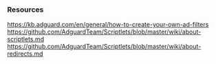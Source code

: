 ### Resources

https://kb.adguard.com/en/general/how-to-create-your-own-ad-filters
https://github.com/AdguardTeam/Scriptlets/blob/master/wiki/about-scriptlets.md
https://github.com/AdguardTeam/Scriptlets/blob/master/wiki/about-redirects.md